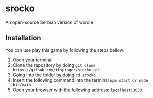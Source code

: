 # srocko
An open-source Serbian version of wordle

## Installation
You can use play this game by following the steps bellow:
1. Open your terminal
2. Clone the repository by doing `git clone https://github.com/itspinger/srocko.git`
3. Going into the folder by doing `cd srocko`
4. Insert the following command into the terminal `npm start or node bin/main`
5. Open your browser with the following address: `localhost:3030`

